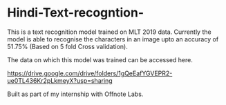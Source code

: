 # Hindi-Text-recogntion-

This is a text recognition model trained on MLT 2019 data. Currently the model is able to  recognise the characters in an image upto an accuracy of 51.75% (Based on 5 fold Cross validation). 

The data on which this model was trained can be accessed here. 

https://drive.google.com/drive/folders/1gQeEafYGVEPR2-ue0TL436Kr2pLkmeyX?usp=sharing

Built as part of my internship with Offnote Labs. 
